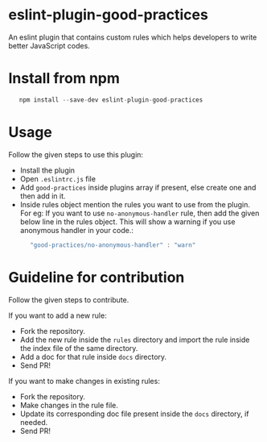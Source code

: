 # eslint-plugin-good-practices
An eslint plugin that contains custom rules which helps developers to write better JavaScript codes.

# Install from npm
```js
   npm install --save-dev eslint-plugin-good-practices
```

# Usage

Follow the given steps to use this plugin: 
  - Install the plugin
  - Open `.eslintrc.js` file
  - Add `good-practices` inside plugins array if present, else create one and then add in it.
  - Inside rules object mention the rules you want to use from the plugin. For eg: If you want to use `no-anonymous-handler` rule, then add the given below line in the rules object. This will show a warning if you use anonymous handler in your code.:
  ```js
        "good-practices/no-anonymous-handler" : "warn"
  ```

  # Guideline for contribution

  Follow the given steps to contribute.

  If you want to add a new rule: 
  - Fork the repository.
  - Add the new rule inside the `rules` directory and import the rule inside the index file of the same directory.
  - Add a doc for that rule inside `docs` directory.
  - Send PR!

  If you want to make changes in existing rules:
  - Fork the repository.
  - Make changes in the rule file.
  - Update its corresponding doc file present inside the `docs` directory, if needed.
  - Send PR!